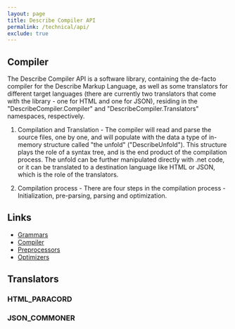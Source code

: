 ```yaml
---
layout: page
title: Describe Compiler API
permalink: /technical/api/
exclude: true
---
```

## Compiler
The Describe Compiler API is a software library, containing the de-facto compiler for the Describe Markup Language, as well as some translators for different target languages (there are currently two translators that come with the library - one for HTML and one for JSON), residing in the "DescribeCompiler.Compiler" and "DescribeCompiler.Translators" namespaces, respectively.

1. Compilation and Translation - The compiler will read and parse the source files, one by one, and will populate with the data a type of in-memory structure called "the unfold" ("DescribeUnfold"). This structure plays the role of a syntax tree, and is the end product of the compilation process. The unfold can be further manipulated directly with .net code, or it can be translated to a destination language like HTML or JSON, which is the role of the translators.

2. Compilation process - There are four steps in the compilation process - Initialization, pre-parsing, parsing and optimization.

## Links

* [Grammars](/DescribeDocumentation/technical/api/grammars)
* [Compiler](/DescribeDocumentation/technical/api/compiler)
* [Preprocessors](/DescribeDocumentation/technical/api/preprocessors)
* [Optimizers](/DescribeDocumentation/technical/api/optimizers)

## Translators
### HTML_PARACORD
### JSON_COMMONER